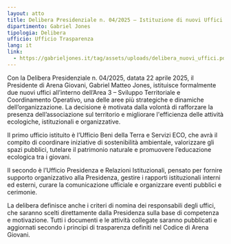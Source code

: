 ```yaml
---
layout: atto
title: Delibera Presidenziale n. 04/2025 – Istituzione di nuovi Uffici nell’Area 3
dipartimento: Gabriel Jones
tipologia: Delibera
ufficio: Ufficio Trasparenza
lang: it
link:
  - https://gabrieljones.it/tag/assets/uploads/delibera_nuovi_uffici.pdf
---
```


Con la Delibera Presidenziale n. 04/2025, datata 22 aprile 2025, il Presidente di Arena Giovani, Gabriel Matteo Jones, istituisce formalmente due nuovi uffici all’interno dell’Area 3 – Sviluppo Territoriale e Coordinamento Operativo, una delle aree più strategiche e dinamiche dell’organizzazione. La decisione è motivata dalla volontà di rafforzare la presenza dell’associazione sul territorio e migliorare l'efficienza delle attività ecologiche, istituzionali e organizzative.

Il primo ufficio istituito è l’Ufficio Beni della Terra e Servizi ECO, che avrà il compito di coordinare iniziative di sostenibilità ambientale, valorizzare gli spazi pubblici, tutelare il patrimonio naturale e promuovere l’educazione ecologica tra i giovani.

Il secondo è l’Ufficio Presidenza e Relazioni Istituzionali, pensato per fornire supporto organizzativo alla Presidenza, gestire i rapporti istituzionali interni ed esterni, curare la comunicazione ufficiale e organizzare eventi pubblici e cerimonie.

La delibera definisce anche i criteri di nomina dei responsabili degli uffici, che saranno scelti direttamente dalla Presidenza sulla base di competenza e motivazione. Tutti i documenti e le attività collegate saranno pubblicati e aggiornati secondo i principi di trasparenza definiti nel Codice di Arena Giovani.

